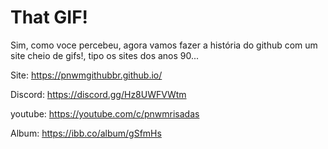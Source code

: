# That GIF!
Sim, como voce percebeu, agora vamos fazer a história do github com um site cheio de gifs!, tipo os sites dos anos 90...

Site: https://pnwmgithubbr.github.io/

Discord: https://discord.gg/Hz8UWFVWtm

youtube: https://youtube.com/c/pnwmrisadas

Album: https://ibb.co/album/gSfmHs
